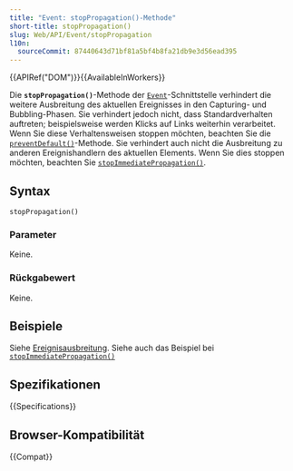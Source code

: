 ```yaml
---
title: "Event: stopPropagation()-Methode"
short-title: stopPropagation()
slug: Web/API/Event/stopPropagation
l10n:
  sourceCommit: 87440643d71bf81a5bf4b8fa21db9e3d56ead395
---
```


{{APIRef("DOM")}}{{AvailableInWorkers}}

Die **`stopPropagation()`**-Methode der [`Event`](/de/docs/Web/API/Event)-Schnittstelle verhindert die weitere Ausbreitung des aktuellen Ereignisses in den Capturing- und Bubbling-Phasen. Sie verhindert jedoch nicht, dass Standardverhalten auftreten; beispielsweise werden Klicks auf Links weiterhin verarbeitet. Wenn Sie diese Verhaltensweisen stoppen möchten, beachten Sie die [`preventDefault()`](/de/docs/Web/API/Event/preventDefault)-Methode. Sie verhindert auch nicht die Ausbreitung zu anderen Ereignishandlern des aktuellen Elements. Wenn Sie dies stoppen möchten, beachten Sie [`stopImmediatePropagation()`](/de/docs/Web/API/Event/stopImmediatePropagation).

## Syntax

```js-nolint
stopPropagation()
```

### Parameter

Keine.

### Rückgabewert

Keine.

## Beispiele

Siehe [Ereignisausbreitung](/de/docs/Web/API/Document_Object_Model#event_propagation).
Siehe auch das Beispiel bei [`stopImmediatePropagation()`](/de/docs/Web/API/Event/stopImmediatePropagation)

## Spezifikationen

{{Specifications}}

## Browser-Kompatibilität

{{Compat}}
